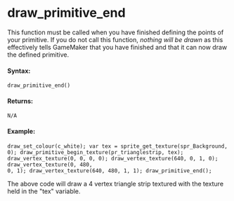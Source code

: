 # draw_primitive_end

This function must be called when you have finished defining the points
of your primitive. If you do not call this function, *nothing will be
drawn* as this effectively tells GameMaker that you have finished and
that it can now draw the defined primitive.

#### Syntax:

``` gml
draw_primitive_end()
```

#### Returns:

``` gml
N/A
```

#### Example:

``` gml
draw_set_colour(c_white); var tex = sprite_get_texture(spr_Background, 0); draw_primitive_begin_texture(pr_trianglestrip, tex); draw_vertex_texture(0, 0, 0, 0); draw_vertex_texture(640, 0, 1, 0); draw_vertex_texture(0, 480,
0, 1); draw_vertex_texture(640, 480, 1, 1); draw_primitive_end();
```

The above code will draw a 4 vertex triangle strip textured with the
texture held in the "tex" variable.
